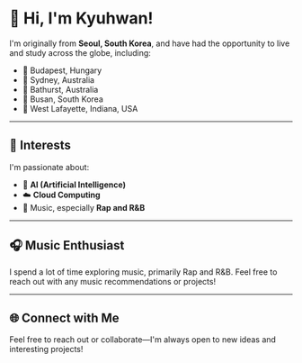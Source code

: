 # 👋 Hi, I'm Kyuhwan!

I'm originally from **Seoul, South Korea**, and have had the opportunity to live and study across the globe, including:

- 📍 Budapest, Hungary
- 📍 Sydney, Australia
- 📍 Bathurst, Australia
- 📍 Busan, South Korea
- 📍 West Lafayette, Indiana, USA

---

## 🚀 Interests

I'm passionate about:

- 🤖 **AI (Artificial Intelligence)**
- ☁️ **Cloud Computing**
- 🎵 Music, especially **Rap and R&B**

---

## 🎧 Music Enthusiast

I spend a lot of time exploring music, primarily Rap and R&B. Feel free to reach out with any music recommendations or projects!

---

## 🌐 Connect with Me

Feel free to reach out or collaborate—I'm always open to new ideas and interesting projects!

